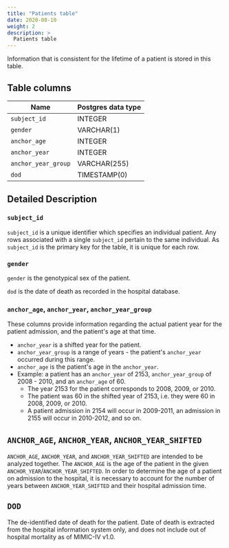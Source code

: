 ```yaml
---
title: "Patients table"
date: 2020-08-10
weight: 2
description: >
  Patients table
---
```


Information that is consistent for the lifetime of a patient is stored in this table.

## Table columns

Name | Postgres data type
---- | ----
`subject_id` | INTEGER
`gender` | VARCHAR(1)
`anchor_age` | INTEGER
`anchor_year` | INTEGER
`anchor_year_group` | VARCHAR(255)
`dod` | TIMESTAMP(0)

## Detailed Description

### `subject_id`

`subject_id` is a unique identifier which specifies an individual patient. Any rows associated with a single `subject_id` pertain to the same individual. As `subject_id` is the primary key for the table, it is unique for each row. 

### `gender`

`gender` is the genotypical sex of the patient.

`dod` is the date of death as recorded in the hospital database.

### `anchor_age`, `anchor_year`, `anchor_year_group`

These columns provide information regarding the actual patient year for the patient admission, and the patient's age at that time.

* `anchor_year` is a shifted year for the patient.
* `anchor_year_group` is a range of years - the patient's `anchor_year` occurred during this range.
* `anchor_age` is the patient's age in the `anchor_year`.
* Example: a patient has an `anchor_year` of 2153, `anchor_year_group` of 2008 - 2010, and an `anchor_age` of 60.
  * The year 2153 for the patient corresponds to 2008, 2009, or 2010.
  * The patient was 60 in the shifted year of 2153, i.e. they were 60 in 2008, 2009, or 2010.
  * A patient admission in 2154 will occur in 2009-2011, an admission in 2155 will occur in 2010-2012, and so on.

## `ANCHOR_AGE`, `ANCHOR_YEAR`, `ANCHOR_YEAR_SHIFTED`

`ANCHOR_AGE`, `ANCHOR_YEAR`, and `ANCHOR_YEAR_SHIFTED` are intended to be analyzed together. The `ANCHOR_AGE` is the age of the patient in the given `ANCHOR_YEAR`/`ANCHOR_YEAR_SHIFTED`. In order to determine the age of a patient on admission to the hospital, it is necessary to account for the number of years between `ANCHOR_YEAR_SHIFTED` and their hospital admission time.

## `DOD`

The de-identified date of death for the patient. Date of death is extracted from the hospital information system only, and does not include out of hospital mortality as of MIMIC-IV v1.0.
